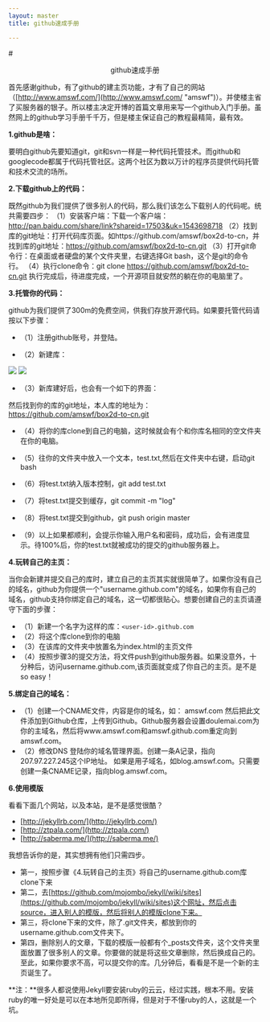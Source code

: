 ```yaml
---
layout: master
title: github速成手册

---
```


#<center>github速成手册</center>


首先感谢github，有了github的建主页功能，才有了自己的网站（[http://www.amswf.com/](http://www.amswf.com/ "amswf")）。并使楼主省了买服务器的银子。所以楼主决定开博的首篇文章用来写一个github入门手册。虽然网上的github学习手册千千万，但是楼主保证自己的教程最精简，最有效。
 
**1.github是啥：**

要明白github先要知道git，git和svn一样是一种代码托管技术。而github和googlecode都属于代码托管社区。这两个社区为数以万计的程序员提供代码托管和技术交流的场所。

**2.下载github上的代码：**

既然github为我们提供了很多别人的代码，那么我们该怎么下载别人的代码呢。统共需要四步：
（1）安装客户端：下载一个客户端：http://pan.baidu.com/share/link?shareid=17503&uk=1543698718
（2）找到库的git地址：打开代码库页面。如https://github.com/amswf/box2d-to-cn，并找到库的git地址：https://github.com/amswf/box2d-to-cn.git
（3）打开git命令行：在桌面或者硬盘的某个文件夹里，右键选择Git bash，这个是git的命令行。
（4）执行clone命令：git clone https://github.com/amswf/box2d-to-cn.git 执行完成后，待进度完成，一个开源项目就安然的躺在你的电脑里了。

**3.托管你的代码：**

github为我们提供了300m的免费空间，供我们存放开源代码。如果要托管代码请按以下步骤：

- （1）注册github账号，并登陆。

- （2）新建库：

![](../../../images/posts/1.png)
![](../../../images/posts/2.png)

- （3）新库建好后，也会有一个如下的界面：

然后找到你的库的git地址，本人库的地址为：https://github.com/amswf/box2d-to-cn.git

- （4）将你的库clone到自己的电脑，这时候就会有个和你库名相同的空文件夹在你的电脑。

- （5）往你的文件夹中放入一个文本，test.txt,然后在文件夹中右键，启动git bash

- （6）将test.txt纳入版本控制，git add test.txt
- （7）将test.txt提交到缓存，git commit -m "log"
- （8）将test.txt提交到github，git push origin master
- （9）以上如果都顺利，会提示你输入用户名和密码，成功后，会有进度显示。待100%后，你的test.txt就被成功的提交的github服务器上。

**4.玩转自己的主页：**

当你会新建并提交自己的库时，建立自己的主页其实就很简单了。如果你没有自己的域名，github为你提供一个"username.github.com"的域名，如果你有自己的域名，github支持你绑定自己的域名，这一切都很贴心。想要创建自己的主页请遵守下面的步骤：

- （1）新建一个名字为这样的库：`<user-id>.github.com`
- （2）将这个库clone到你的电脑
- （3）在该库的文件夹中放置名为index.html的主页文件
- （4）按照步骤3的提交方法，将文件push到github服务器。如果没意外，十分种后，访问username.github.com,该页面就变成了你自己的主页。是不是so easy！

**5.绑定自己的域名：**

- （1）创建一个CNAME文件，内容是你的域名，如：
amswf.com
然后把此文件添加到Github仓库，上传到Github。Github服务器会设置doulemai.com为你的主域名，然后将www.amswf.com和amswf.github.com重定向到amswf.com。
- （2）修改DNS
登陆你的域名管理界面。创建一条A记录，指向207.97.227.245这个IP地址。
如果是用子域名，如blog.amswf.com。只需要创建一条CNAME记录，指向blog.amswf.com。

**6.使用模版**

看看下面几个网站，以及本站，是不是感觉很酷？

- [http://jekyllrb.com/](http://jekyllrb.com/)
- [http://ztpala.com/](http://ztpala.com/)
- [http://saberma.me/](http://saberma.me/)

我想告诉你的是，其实想拥有他们只需四步。

- 第一，按照步骤《4.玩转自己的主页》将自己的username.github.com库clone下来
- 第二，去[https://github.com/mojombo/jekyll/wiki/sites](https://github.com/mojombo/jekyll/wiki/sites)这个网址，然后点击source，进入别人的模版，然后将别人的模版clone下来。
- 第三，将clone下来的文件，除了.git文件夹，都放到你的username.github.com文件夹下。
- 第四，删除别人的文章，下载的模版一般都有个_posts文件夹，这个文件夹里面放置了很多别人的文章。你要做的就是将这些文章删除，然后换成自己的。至此，如果你要求不高，可以提交你的库。几分钟后，看看是不是一个新的主页诞生了。

**注：**很多人都说使用Jekyll要安装ruby的云云，经过实践，根本不用。安装ruby的唯一好处是可以在本地所见即所得，但是对于不懂ruby的人，这就是一个坑。